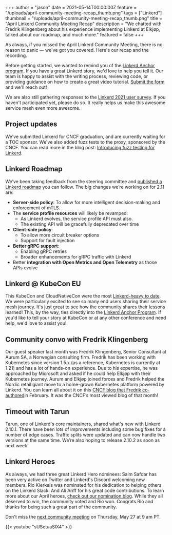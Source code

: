 +++
author = "jason"
date = 2021-05-14T00:00:00Z
feature = "/uploads/april-community-meeting-recap_thumb.png"
tags = ["Linkerd"]
thumbnail = "/uploads/april-community-meeting-recap_thumb.png"
title = "April Linkerd Community Meeting Recap"
description = "We chatted with Fredrik Klingenberg about his experience implementing Linkerd at Elkjøp, talked about our roadmap, and much more."
featured = false
+++

As always, if you missed the April Linkerd Community Meeting, there is no reason to panic —  we've got you covered. Here's our recap and the recording.

Before getting started, we wanted to remind you of the [Linkerd Anchor program](https://linkerd.io/community/anchor/). If you have a great Linkerd story, we'd love to help you tell it. Our team is happy to assist with the writing process, reviewing code, or providing guidance on how to create a great video tutorial. [Submit the form](https://linkerd.io/community/anchor/) and we'll reach out!

We are also still gathering responses to the [Linkerd 2021 user survey](https://docs.google.com/forms/d/e/1FAIpQLSfofwKQDOrAN9E9Vg1041623A3-8nmEAxlAbvXw-S9r3QnT9g/viewform). If you haven't participated yet, please do so. It really helps us make this awesome service mesh even more awesome.

## Project updates

We've submitted Linkerd for CNCF graduation, and are currently waiting for a TOC sponsor. We've also added fuzz tests to the proxy, sponsored by the CNCF. You can read more in the blog post: [Introducing fuzz testing for Linkerd](https://linkerd.io/2021/05/07/fuzz-testing-for-linkerd/).

## Linkerd Roadmap

We’ve been taking feedback from the steering committee and [published a Linkerd roadmap](https://github.com/linkerd/linkerd2/blob/main/ROADMAP.md) you can follow. The big changes we’re working on for 2.11 are:

* **Server-side policy**: To allow for more intelligent decision-making and enforcement of mTLS.
* The **service profile resources** will likely be revamped:
  * As Linkerd evolves, the service profile API must also.
  * The existing API will be gracefully deprecated over time
* **Client-side policy**:
  * To allow more circuit breaker options
  * Support for fault injection
* **Better gRPC support**:
  * Enabling gRPC retries
  * Broader enhancements for gRPC traffic with Linkerd
* Better **integration with Open Metrics and Open Telemetry** as those APIs evolve

## Linkerd @ KubeCon EU

This KubeCon and CloudNativeCon were the most [Linkerd-heavy to date](https://buoyant.io/2021/05/13/kubecon-eu-2021-wrap-up/). We were particularly excited to see so many end users sharing their service mesh journey. It's just great to see how the community shares their lessons learned! This, by the way, ties directly into the [Linkerd Anchor Program](https://linkerd.io/community/anchor/). If you'd like to tell your story at KubeCon or at any other conference and need help, we'd love to assist you!

## Community convo with Fredrik Klingenberg

Our guest speaker last month was Fredrik Klingenberg, Senior Consultant at Aurum SA, a Norwegian consulting firm. Fredrik has been working with Kubernetes since version 1.5.x (as a reference, Kubernetes is currently at 1.21) and has a lot of hands-on experience. Due to his expertise, he was approached by Microsoft and asked if he could help Elkjøp with their Kubernetes journey. Aurum and Elkjøp joined forces and Fredrik helped the Nordic retail giant move to a home-grown Kubernetes platform powered by Linkerd. You can learn all about it on this [CNCF blog that Fredrik co-authored](https://www.cncf.io/blog/2021/02/19/how-a-4-billion-retailer-built-an-enterprise-ready-kubernetes-platform-powered-by-linkerd/)in February. It was the CNCF’s most viewed blog of that month!

## Timeout with Tarun

Tarun, one of Linkerd's core maintainers, shared what's new with Linkerd 2.10.1. There have been lots of improvements including some bug fixes for a number of edge cases. Traffic splits were updated and can now handle two versions at the same time. We’re also hoping to release 2.10.2 as soon as next week

## Linkerd Heroes

As always, we had three great Linkerd Hero nominees: Saim Safdar has been very active on Twitter and Linkerd's Discord welcoming new members. Rio Kierkels was nominated for his dedication to helping others on the Linkerd Slack. And Ali Ariff for his great code contributions. To learn more about our April heroes, [check out our nomination blog](https://linkerd.io/2021/04/21/vote-for-your-april-hero/). While they all deserved to win, the community voted and Rio won. Congrats Rio and thanks for being such a great part of the community.

Don't miss the [next community meeting](https://community.cncf.io/events/details/cncf-linkerd-community-presents-may-linkerd-online-community-meetup/) on Thursday, May 27 at 9 am PT.

{{< youtube "sUSetuaSIX4" >}}
